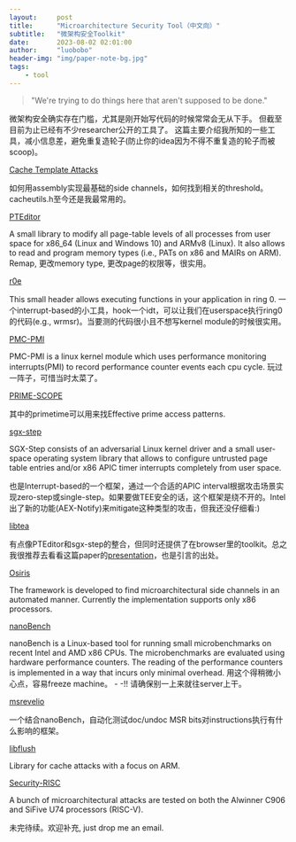 ```yaml
---
layout:     post
title:      "Microarchitecture Security Tool（中文向）"
subtitle:   "微架构安全Toolkit"
date:       2023-08-02 02:01:00
author:     "luobobo"
header-img: "img/paper-note-bg.jpg"
tags:
    - tool
---
```


> "We're trying to do things here that aren't supposed to be done."

微架构安全确实存在门槛，尤其是刚开始写代码的时候常常会无从下手。
但截至目前为止已经有不少researcher公开的工具了。
这篇主要介绍我所知的一些工具，减小信息差，避免重复造轮子(防止你的idea因为不得不重复造的轮子而被scoop)。


[Cache Template Attacks](https://github.com/IAIK/cache_template_attacks.git)

如何用assembly实现最基础的side channels，如何找到相关的threshold。cacheutils.h至今还是我最常用的。

[PTEditor](https://github.com/misc0110/PTEditor) 

A small library to modify all page-table levels of all processes from user space for x86_64 (Linux and Windows 10) and ARMv8 (Linux). It also allows to read and program memory types (i.e., PATs on x86 and MAIRs on ARM).
Remap, 更改memory type, 更改page的权限等，很实用。

[r0e](https://github.com/misc0110/r0e)

This small header allows executing functions in your application in ring 0.
一个interrupt-based的小工具，hook一个idt，可以让我们在userspace执行ring0的代码(e.g., wrmsr)。当要测的代码很小且不想写kernel module的时候很实用。


[PMC-PMI](https://github.com/b-shi/PMC-PMI)

PMC-PMI is a linux kernel module which uses performance monitoring interrupts(PMI) to record performance counter events each cpu cycle. 
玩过一阵子，可惜当时太菜了。

[PRIME-SCOPE](https://github.com/KULeuven-COSIC/PRIME-SCOPE)

其中的primetime可以用来找Effective prime access patterns.

[sgx-step](https://github.com/jovanbulck/sgx-step)

SGX-Step consists of an adversarial Linux kernel driver and a small user-space operating system library that allows to configure untrusted page table entries and/or x86 APIC timer interrupts completely from user space. 

也是Interrupt-based的一个框架，通过一个合适的APIC interval根据攻击场景实现zero-step或single-step。如果要做TEE安全的话，这个框架是绕不开的。Intel出了新的功能(AEX-Notify)来mitigate这种类型的攻击，但我还没仔细看:)

[libtea](https://github.com/libtea/frameworks)

有点像PTEditor和sgx-step的整合，但同时还提供了在browser里的toolkit。总之我很推荐去看看这篇paper的[presentation](https://www.youtube.com/watch?v=s5zG6fcglgc&t=45s)，也是引言的出处。

[Osiris](https://github.com/cispa/osiris)

The framework is developed to find microarchitectural side channels in an automated manner. Currently the implementation supports only x86 processors.

[nanoBench](https://github.com/andreas-abel/nanobench)

nanoBench is a Linux-based tool for running small microbenchmarks on recent Intel and AMD x86 CPUs. The microbenchmarks are evaluated using hardware performance counters. The reading of the performance counters is implemented in a way that incurs only minimal overhead.
用这个得稍微小心点，容易freeze machine。 - -!! 请确保别一上来就往server上干。

[msrevelio](https://github.com/IAIK/msrevelio)

一个结合nanoBench，自动化测试doc/undoc MSR bits对instructions执行有什么影响的框架。

[libflush](https://github.com/IAIK/armageddon/tree/master/libflush)

Library for cache attacks with a focus on ARM.

[Security-RISC](https://github.com/cispa/Security-RISC)

A bunch of microarchitectural attacks are tested on both the Alwinner C906 and SiFive U74 processors (RISC-V).

未完待续。欢迎补充, just drop me an email.